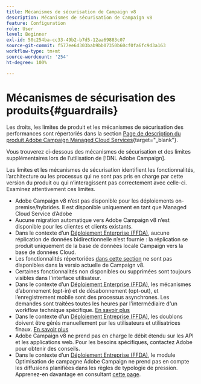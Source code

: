 ```yaml
---
title: Mécanismes de sécurisation de Campaign v8
description: Mécanismes de sécurisation de Campaign v8
feature: Configuration
role: User
level: Beginner
exl-id: 50c254ba-cc33-49b2-b7d5-12aa69883c07
source-git-commit: f577ee6d303bab9bb07350b60cf0fa6fc9d3a163
workflow-type: tm+mt
source-wordcount: '254'
ht-degree: 100%

---
```


# Mécanismes de sécurisation des produits{#guardrails}

Les droits, les limites de produit et les mécanismes de sécurisation des performances sont répertoriés dans la section [Page de description du produit Adobe Campaign Managed Cloud Services](https://helpx.adobe.com/fr/legal/product-descriptions/adobe-campaign-managed-cloud-services.html){target="_blank"}.

Vous trouverez ci-dessous des mécanismes de sécurisation et des limites supplémentaires lors de l’utilisation de [!DNL Adobe Campaign].

Les limites et les mécanismes de sécurisation identifient les fonctionnalités, l’architecture ou les processus qui ne sont pas pris en charge par cette version du produit ou qui n’interagissent pas correctement avec celle-ci. Examinez attentivement ces limites.

* Adobe Campaign v8 n’est pas disponible pour les déploiements on-premise/hybrides. Il est disponible uniquement en tant que Managed Cloud Service d’Adobe
* Aucune migration automatique vers Adobe Campaign v8 n’est disponible pour les clientes et clients existants.
* Dans le contexte d’un [Déploiement Enterprise (FFDA)](../architecture/enterprise-deployment.md), aucune réplication de données bidirectionnelle n’est fournie : la réplication se produit uniquement de la base de données locale Campaign vers la base de données Cloud.
* Les fonctionnalités répertoriées [dans cette section](v7-to-v8.md#gs-unavailable-features) ne sont pas disponibles dans la versio actuelle de Campaign v8.
* Certaines fonctionnalités non disponibles ou supprimées sont toujours visibles dans l&#39;interface utilisateur.
* Dans le contexte d’un [Déploiement Enterprise (FFDA)](../architecture/enterprise-deployment.md), les mécanismes d’abonnement (opt-in) et de désabonnement (opt-out), et l’enregistrement mobile sont des processus asynchrones. Les demandes sont traitées toutes les heures par l&#39;intermédiaire d&#39;un workflow technique spécifique. [En savoir plus](../architecture/replication.md#tech-wf)
* Dans le contexte d’un [Déploiement Entreprise (FFDA)](../architecture/enterprise-deployment.md), les doublons doivent être gérés manuellement par les utilisateurs et utilisatrices finaux. [En savoir plus](../architecture/keys.md)
* Adobe Campaign v8 ne prend pas en charge le débit étendu sur les API et les applications web. Pour les besoins spécifiques, contactez Adobe pour obtenir des conseils.
* Dans le contexte d’un [Déploiement Entreprise (FFDA)](../architecture/enterprise-deployment.md), le module Optimisation de campagne Adobe Campaign ne prend pas en compte les diffusions planifiées dans les règles de typologie de pression. Apprenez-en davantage en consultant [cette page](../../automation/campaign-opt/pressure-rules.md).